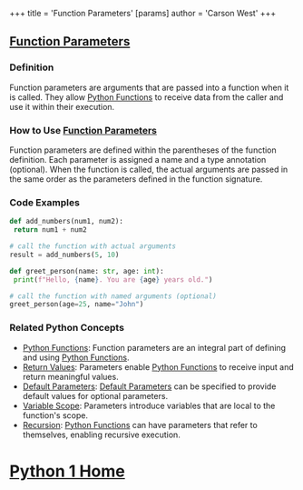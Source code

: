+++
 title = 'Function Parameters'
[params]
	author = 'Carson West'
+++
## [Function Parameters](./../function-parameters/)

### Definition
Function parameters are arguments that are passed into a function when it is called. They allow [Python Functions](./../python-functions/) to receive data from the caller and use it within their execution.

### How to Use [Function Parameters](./../function-parameters/)
Function parameters are defined within the parentheses of the function definition. Each parameter is assigned a name and a type annotation (optional). When the function is called, the actual arguments are passed in the same order as the parameters defined in the function signature.

### Code Examples
```python
def add_numbers(num1, num2):
 return num1 + num2

# call the function with actual arguments
result = add_numbers(5, 10)
```

```python
def greet_person(name: str, age: int):
 print(f"Hello, {name}. You are {age} years old.")

# call the function with named arguments (optional)
greet_person(age=25, name="John")
```

### Related Python Concepts

- [Python Functions](./../python-functions/): Function parameters are an integral part of defining and using [Python Functions](./../python-functions/).
- [Return Values](./../return-values/): Parameters enable [Python Functions](./../python-functions/) to receive input and return meaningful values.
- [Default Parameters](./../default-parameters/): [Default Parameters](./../default-parameters/) can be specified to provide default values for optional parameters.
- [Variable Scope](./../variable-scope/): Parameters introduce variables that are local to the function's scope.
- [Recursion](./../recursion/): [Python Functions](./../python-functions/) can have parameters that refer to themselves, enabling recursive execution.
# [Python 1 Home](./../python-1-home/)